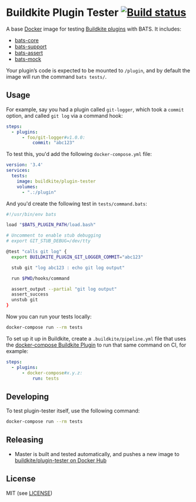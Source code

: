 # Buildkite Plugin Tester [![Build status](https://badge.buildkite.com/f6ce96d897af406221809efe925c0808cc49cdcf5b91771ce0.svg?branch=master)](https://buildkite.com/buildkite/plugin-tester)

A base [Docker](https://www.docker.com/) image for testing [Buildkite plugins](https://buildkite.com/docs/agent/v3/plugins) with BATS. It includes:

* [bats-core](https://github.com/bats-core/bats-core)
* [bats-support](https://github.com/bats-core/bats-support)
* [bats-assert](https://github.com/bats-core/bats-assert)
* [bats-mock](https://github.com/lox/bats-mock)

Your plugin’s code is expected to be mounted to `/plugin`, and by default the image will run the command `bats tests/`.

## Usage

For example, say you had a plugin called `git-logger`, which took a `commit` option, and called `git log` via a command hook:

```yml
steps:
  - plugins:
      - foo/git-logger#v1.0.0:
          commit: "abc123"
```

To test this, you'd add the following `docker-compose.yml` file:

```yml
version: '3.4'
services:
  tests:
    image: buildkite/plugin-tester
    volumes:
      - ".:/plugin"
```

And you'd create the following test in `tests/command.bats`:

```bash
#!/usr/bin/env bats

load "$BATS_PLUGIN_PATH/load.bash"

# Uncomment to enable stub debugging
# export GIT_STUB_DEBUG=/dev/tty

@test "calls git log" {
  export BUILDKITE_PLUGIN_GIT_LOGGER_COMMIT="abc123"

  stub git "log abc123 : echo git log output"

  run $PWD/hooks/command

  assert_output --partial "git log output"
  assert_success
  unstub git
}
```

Now you can run your tests locally:

```bash
docker-compose run --rm tests
```

To set up it up in Buildkite, create a `.buildkite/pipeline.yml` file that uses the [docker-compose Buildkite Plugin](https://github.com/buildkite-plugins/docker-compose-buildkite-plugin) to run that same command on CI, for example:

```yml
steps:
  - plugins:
      - docker-compose#x.y.z:
          run: tests
```

## Developing

To test plugin-tester itself, use the following command:

```bash
docker-compose run --rm tests
```

## Releasing

* Master is built and tested automatically, and pushes a new image to [buildkite/plugin-tester on Docker Hub](https://hub.docker.com/r/buildkite/plugin-tester)

## License

MIT (see [LICENSE](LICENSE))

